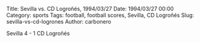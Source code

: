 Title: Sevilla vs. CD Logroñés, 1994/03/27
Date: 1994/03/27 00:00
Category: sports
Tags: football, football scores, Sevilla, CD Logroñés
Slug: sevilla-vs-cd-logrones
Author: carbonero


Sevilla 4 - 1 CD Logroñés
